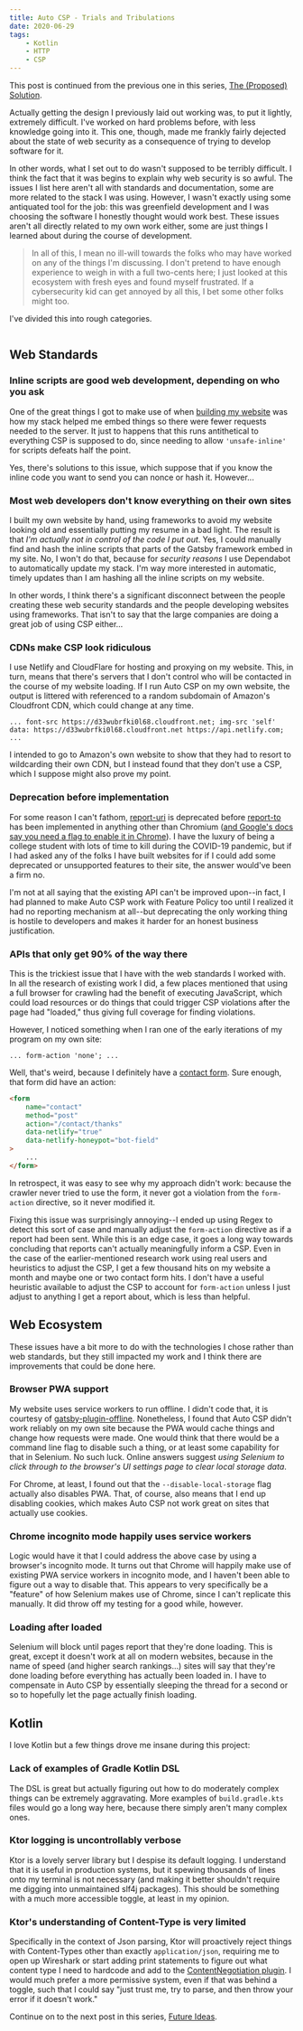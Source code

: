 ```yaml
---
title: Auto CSP - Trials and Tribulations
date: 2020-06-29
tags:
    - Kotlin
    - HTTP
    - CSP
---
```


This post is continued from the previous one in this series, [The (Proposed) Solution](/posts/projects/auto-csp/the-solution).

Actually getting the design I previously laid out working was, to put it lightly, extremely difficult. I've worked on hard problems before, with less knowledge going into it. This one, though, made me frankly fairly dejected about the state of web security as a consequence of trying to develop software for it.

In other words, what I set out to do wasn't supposed to be terribly difficult. I think the fact that it was begins to explain why web security is so awful. The issues I list here aren't all with standards and documentation, some are more related to the stack I was using. However, I wasn't exactly using some antiquated tool for the job: this was greenfield development and I was choosing the software I honestly thought would work best. These issues aren't all directly related to my own work either, some are just things I learned about during the course of development.

> In all of this, I mean no ill-will towards the folks who may have worked on any of the things I'm discussing. I don't pretend to have enough experience to weigh in with a full two-cents here; I just looked at this ecosystem with fresh eyes and found myself frustrated. If a cybersecurity kid can get annoyed by all this, I bet some other folks might too.

I've divided this into rough categories.

```toc

```

## Web Standards

### Inline scripts are good web development, depending on who you ask

One of the great things I got to make use of when [building my website](/posts/projects/jackwarren-info/) was how my stack helped me embed things so there were fewer requests needed to the server. It just to happens that this runs antithetical to everything CSP is supposed to do, since needing to allow `'unsafe-inline'` for scripts defeats half the point.

Yes, there's solutions to this issue, which suppose that if you know the inline code you want to send you can nonce or hash it. However...

### Most web developers don't know everything on their own sites

I built my own website by hand, using frameworks to avoid my website looking old and essentially putting my resume in a bad light. The result is that _I'm actually not in control of the code I put out_. Yes, I could manually find and hash the inline scripts that parts of the Gatsby framework embed in my site. No, I won't do that, because for _security reasons_ I use Dependabot to automatically update my stack. I'm way more interested in automatic, timely updates than I am hashing all the inline scripts on my website.

In other words, I think there's a significant disconnect between the people creating these web security standards and the people developing websites using frameworks. That isn't to say that the large companies are doing a great job of using CSP either...

### CDNs make CSP look ridiculous

I use Netlify and CloudFlare for hosting and proxying on my website. This, in turn, means that there's servers that I don't control who will be contacted in the course of my website loading. If I run Auto CSP on my own website, the output is littered with referenced to a random subdomain of Amazon's Cloudfront CDN, which could change at any time.

```text
... font-src https://d33wubrfki0l68.cloudfront.net; img-src 'self' data: https://d33wubrfki0l68.cloudfront.net https://api.netlify.com; ...
```

I intended to go to Amazon's own website to show that they had to resort to wildcarding their own CDN, but I instead found that they don't use a CSP, which I suppose might also prove my point.

### Deprecation before implementation

For some reason I can't fathom, [report-uri](https://developer.mozilla.org/en-US/docs/Web/HTTP/Headers/Content-Security-Policy/report-uri) is deprecated before [report-to](https://developer.mozilla.org/en-US/docs/Web/HTTP/Headers/Content-Security-Policy/report-to) has been implemented in anything other than Chromium ([and Google's docs say you need a flag to enable it in Chrome](https://developers.google.com/web/updates/2018/09/reportingapi#header)). I have the luxury of being a college student with lots of time to kill during the COVID-19 pandemic, but if I had asked any of the folks I have built websites for if I could add some deprecated or unsupported features to their site, the answer would've been a firm no.

I'm not at all saying that the existing API can't be improved upon--in fact, I had planned to make Auto CSP work with Feature Policy too until I realized it had no reporting mechanism at all--but deprecating the only working thing is hostile to developers and makes it harder for an honest business justification.

### APIs that only get 90% of the way there

This is the trickiest issue that I have with the web standards I worked with. In all the research of existing work I did, a few places mentioned that using a full browser for crawling had the benefit of executing JavaScript, which could load resources or do things that could trigger CSP violations after the page had "loaded," thus giving full coverage for finding violations.

However, I noticed something when I ran one of the early iterations of my program on my own site:

```text
... form-action 'none'; ...
```

Well, that's weird, because I definitely have a [contact form](/contact). Sure enough, that form did have an action:

```html
<form
    name="contact"
    method="post"
    action="/contact/thanks"
    data-netlify="true"
    data-netlify-honeypot="bot-field"
>
    ...
</form>
```

In retrospect, it was easy to see why my approach didn't work: because the crawler never tried to use the form, it never got a violation from the `form-action` directive, so it never modified it.

Fixing this issue was surprisingly annoying--I ended up using Regex to detect this sort of case and manually adjust the `form-action` directive as if a report had been sent. While this is an edge case, it goes a long way towards concluding that reports can't actually meaningfully inform a CSP. Even in the case of the earlier-mentioned research work using real users and heuristics to adjust the CSP, I get a few thousand hits on my website a month and maybe one or two contact form hits. I don't have a useful heuristic available to adjust the CSP to account for `form-action` unless I just adjust to anything I get a report about, which is less than helpful.

## Web Ecosystem

These issues have a bit more to do with the technologies I chose rather than web standards, but they still impacted my work and I think there are improvements that could be done here.

### Browser PWA support

My website uses service workers to run offline. I didn't code that, it is courtesy of [gatsby-plugin-offline](https://www.gatsbyjs.org/packages/gatsby-plugin-offline/). Nonetheless, I found that Auto CSP didn't work reliably on my own site because the PWA would cache things and change how requests were made. One would think that there would be a command line flag to disable such a thing, or at least some capability for that in Selenium. No such luck. Online answers suggest _using Selenium to click through to the browser's UI settings page to clear local storage data_.

For Chrome, at least, I found out that the `--disable-local-storage` flag actually also disables PWA. That, of course, also means that I end up disabling cookies, which makes Auto CSP not work great on sites that actually use cookies.

### Chrome incognito mode happily uses service workers

Logic would have it that I could address the above case by using a browser's incognito mode. It turns out that Chrome will happily make use of existing PWA service workers in incognito mode, and I haven't been able to figure out a way to disable that. This appears to very specifically be a "feature" of how Selenium makes use of Chrome, since I can't replicate this manually. It did throw off my testing for a good while, however.

### Loading after loaded

Selenium will block until pages report that they're done loading. This is great, except it doesn't work at all on modern websites, because in the name of speed (and higher search rankings...) sites will say that they're done loading before everything has actually been loaded in. I have to compensate in Auto CSP by essentially sleeping the thread for a second or so to hopefully let the page actually finish loading.

## Kotlin

I love Kotlin but a few things drove me insane during this project:

### Lack of examples of Gradle Kotlin DSL

The DSL is great but actually figuring out how to do moderately complex things can be extremely aggravating. More examples of `build.gradle.kts` files would go a long way here, because there simply aren't many complex ones.

### Ktor logging is uncontrollably verbose

Ktor is a lovely server library but I despise its default logging. I understand that it is useful in production systems, but it spewing thousands of lines onto my terminal is not necessary (and making it better shouldn't require me digging into unmaintained slf4j packages). This should be something with a much more accessible toggle, at least in my opinion.

### Ktor's understanding of Content-Type is very limited

Specifically in the context of Json parsing, Ktor will proactively reject things with Content-Types other than exactly `application/json`, requiring me to open up Wireshark or start adding print statements to figure out what content type I need to hardcode and add to the [ContentNegotiation plugin](https://ktor.io/servers/features/content-negotiation.html). I would much prefer a more permissive system, even if that was behind a toggle, such that I could say "just trust me, try to parse, and then throw your error if it doesn't work."

Continue on to the next post in this series, [Future Ideas](/posts/projects/auto-csp/future-ideas).
